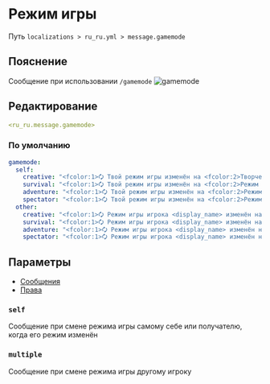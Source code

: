 # Режим игры
Путь `localizations > ru_ru.yml > message.gamemode`

## Пояснение
Сообщение при использовании `/gamemode`
![gamemode](/gamemode.png)

## Редактирование
```yaml
<ru_ru.message.gamemode>
```

### По умолчанию
```yaml
gamemode:
  self:
    creative: "<fcolor:1>🗘 Твой режим игры изменён на <fcolor:2>Творческий режим"
    survival: "<fcolor:1>🗘 Твой режим игры изменён на <fcolor:2>Режим выживания"
    adventure: "<fcolor:1>🗘 Твой режим игры изменён на <fcolor:2>Режим приключения"
    spectator: "<fcolor:1>🗘 Твой режим игры изменён на <fcolor:2>Режим наблюдателя"
  other:
    creative: "<fcolor:1>🗘 Режим игры игрока <display_name> изменён на <fcolor:2>Творческий режим"
    survival: "<fcolor:1>🗘 Режим игры игрока <display_name> изменён на <fcolor:2>Режим выживания"
    adventure: "<fcolor:1>🗘 Режим игры игрока <display_name> изменён на <fcolor:2>Режим приключения"
    spectator: "<fcolor:1>🗘 Режим игры игрока <display_name> изменён на <fcolor:2>Режим наблюдателя"
```

## Параметры

- [Сообщения](/docs/message/gamemode/)
- [Права](/docs/permission/message/gamemode/)

### `self`

Сообщение при смене режима игры самому себе или получателю, когда его режим изменён

### `multiple`

Сообщение при смене режима игры другому игроку